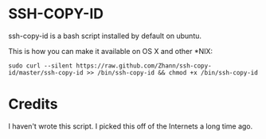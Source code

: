 # SSH-COPY-ID
ssh-copy-id is a bash script installed by default on ubuntu.

This is how you can make it available on OS X and other *NIX:

    sudo curl --silent https://raw.github.com/Zhann/ssh-copy-id/master/ssh-copy-id >> /bin/ssh-copy-id && chmod +x /bin/ssh-copy-id
    
# Credits

I haven't wrote this script. I picked this off of the Internets a long time ago.